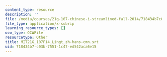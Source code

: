 ```yaml
---
content_type: resource
description: ''
file: /media/courses/21g-107-chinese-i-streamlined-fall-2014/718434b7c03b75511c47ed542aca6e15_MIT21G_107F14_Lingt_zh-hans-cmn.srt
file_type: application/x-subrip
learning_resource_types: []
ocw_type: OCWFile
resourcetype: Other
title: MIT21G_107F14_Lingt_zh-hans-cmn.srt
uid: 718434b7-c03b-7551-1c47-ed542aca6e15
---
```

